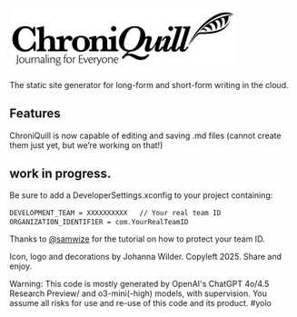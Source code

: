 <img src="chroniquill-logo.png" alt="ChroniQuill Logo" width="399"/>

The static site generator for long-form and short-form writing in the cloud.


## Features

ChroniQuill is now capable of editing and saving .md files (cannot create them just yet, but we’re working on that!)


## work in progress.

Be sure to add a DeveloperSettings.xconfig to your project containing:

```
DEVELOPMENT_TEAM = XXXXXXXXXX   // Your real team ID
ORGANIZATION_IDENTIFIER = com.YourRealTeamID
```

Thanks to [@samwize](https://samwize.com/2020/11/20/using-xcconfig-to-configure-to-your-developer-account/) for the tutorial on how to protect your team ID.

Icon, logo and decorations by Johanna Wilder. Copyleft 2025. Share and enjoy.

Warning: This code is mostly generated by OpenAI's ChatGPT 4o/4.5 Research Preview/ and o3-mini(-high) models, with supervision. You assume all risks for use and re-use of this code and its product. #yolo